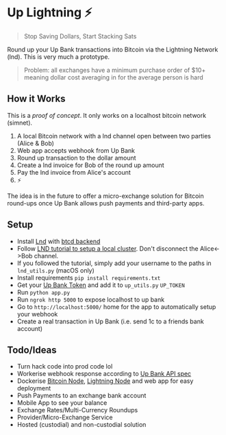 # Up Lightning ⚡
> Stop Saving Dollars, Start Stacking Sats

Round up your Up Bank transactions into Bitcoin via the Lightning Network (lnd). This is very much a prototype.

> Problem: all exchanges have a minimum purchase order of $10+ meaning dollar cost averaging in for the average person is hard

## How it Works
This is a _proof of concept_. It only works on a localhost bitcoin network (simnet).

1. A local Bitcoin network with a lnd channel open between two parties (Alice & Bob)
3. Web app accepts webhook from Up Bank
3. Round up transaction to the dollar amount
4. Create a lnd invoice for Bob of the round up amount
5. Pay the lnd invoice from Alice's account
6. ⚡

The idea is in the future to offer a micro-exchange solution for Bitcoin round-ups once Up Bank allows push payments and third-party apps.

## Setup
- Install [Lnd](https://dev.lightning.community/guides/installation/#installing-lnd) with [btcd backend](https://dev.lightning.community/guides/installation/#installing-btcd)
- Follow [LND tutorial to setup a local cluster](https://dev.lightning.community/tutorial/01-lncli/index.html). Don't disconnect the Alice<->Bob channel.
- If you followed the tutorial, simply add your username to the paths in `lnd_utils.py` (macOS only)
- Install requirements `pip install requirements.txt`
- Get your [Up Bank Token](https://api.up.com.au/getting_started) and add it to `up_utils.py` `UP_TOKEN`
- Run `python app.py`
- Run `ngrok http 5000` to expose localhost to up bank
- Go to `http://localhost:5000/` home for the app to automatically setup your webhook
- Create a real transaction in Up Bank (i.e. send 1c to a friends bank account)

## Todo/Ideas
- Turn hack code into prod code lol 
- Workerise webhook response according to [Up Bank API spec](https://developer.up.com.au/#callback_post_webhookURL)
- Dockerise [Bitcoin Node](https://github.com/LN-Zap/docker-btcd), [Lightning Node](https://github.com/LN-Zap/docker-lnd) and web app for easy deployment
- Push Payments to an exchange bank account
- Mobile App to see your balance
- Exchange Rates/Multi-Currency Roundups
- Provider/Micro-Exchange Service
- Hosted (custodial) and non-custodial solution
